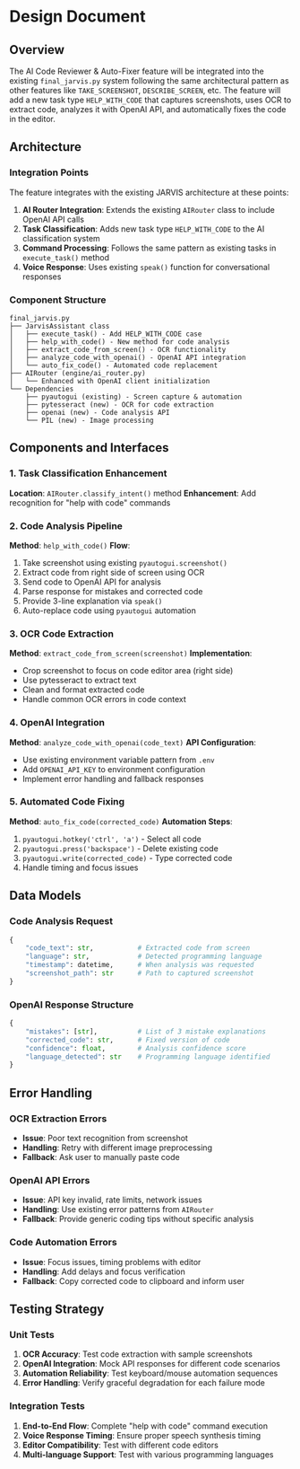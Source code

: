 # Design Document

## Overview

The AI Code Reviewer & Auto-Fixer feature will be integrated into the existing `final_jarvis.py` system following the same architectural pattern as other features like `TAKE_SCREENSHOT`, `DESCRIBE_SCREEN`, etc. The feature will add a new task type `HELP_WITH_CODE` that captures screenshots, uses OCR to extract code, analyzes it with OpenAI API, and automatically fixes the code in the editor.

## Architecture

### Integration Points

The feature integrates with the existing JARVIS architecture at these points:

1. **AI Router Integration**: Extends the existing `AIRouter` class to include OpenAI API calls
2. **Task Classification**: Adds new task type `HELP_WITH_CODE` to the AI classification system  
3. **Command Processing**: Follows the same pattern as existing tasks in `execute_task()` method
4. **Voice Response**: Uses existing `speak()` function for conversational responses

### Component Structure

```
final_jarvis.py
├── JarvisAssistant class
│   ├── execute_task() - Add HELP_WITH_CODE case
│   ├── help_with_code() - New method for code analysis
│   ├── extract_code_from_screen() - OCR functionality
│   ├── analyze_code_with_openai() - OpenAI API integration
│   └── auto_fix_code() - Automated code replacement
├── AIRouter (engine/ai_router.py)
│   └── Enhanced with OpenAI client initialization
└── Dependencies
    ├── pyautogui (existing) - Screen capture & automation
    ├── pytesseract (new) - OCR for code extraction
    ├── openai (new) - Code analysis API
    └── PIL (new) - Image processing
```

## Components and Interfaces

### 1. Task Classification Enhancement

**Location**: `AIRouter.classify_intent()` method
**Enhancement**: Add recognition for "help with code" commands

### 2. Code Analysis Pipeline

**Method**: `help_with_code()`
**Flow**:
1. Take screenshot using existing `pyautogui.screenshot()`
2. Extract code from right side of screen using OCR
3. Send code to OpenAI API for analysis
4. Parse response for mistakes and corrected code
5. Provide 3-line explanation via `speak()`
6. Auto-replace code using `pyautogui` automation

### 3. OCR Code Extraction

**Method**: `extract_code_from_screen(screenshot)`
**Implementation**:
- Crop screenshot to focus on code editor area (right side)
- Use pytesseract to extract text
- Clean and format extracted code
- Handle common OCR errors in code context

### 4. OpenAI Integration

**Method**: `analyze_code_with_openai(code_text)`
**API Configuration**:
- Use existing environment variable pattern from `.env`
- Add `OPENAI_API_KEY` to environment configuration
- Implement error handling and fallback responses

### 5. Automated Code Fixing

**Method**: `auto_fix_code(corrected_code)`
**Automation Steps**:
1. `pyautogui.hotkey('ctrl', 'a')` - Select all code
2. `pyautogui.press('backspace')` - Delete existing code  
3. `pyautogui.write(corrected_code)` - Type corrected code
4. Handle timing and focus issues

## Data Models

### Code Analysis Request
```python
{
    "code_text": str,           # Extracted code from screen
    "language": str,            # Detected programming language
    "timestamp": datetime,      # When analysis was requested
    "screenshot_path": str      # Path to captured screenshot
}
```

### OpenAI Response Structure
```python
{
    "mistakes": [str],          # List of 3 mistake explanations
    "corrected_code": str,      # Fixed version of code
    "confidence": float,        # Analysis confidence score
    "language_detected": str    # Programming language identified
}
```

## Error Handling

### OCR Extraction Errors
- **Issue**: Poor text recognition from screenshot
- **Handling**: Retry with different image preprocessing
- **Fallback**: Ask user to manually paste code

### OpenAI API Errors
- **Issue**: API key invalid, rate limits, network issues
- **Handling**: Use existing error patterns from `AIRouter`
- **Fallback**: Provide generic coding tips without specific analysis

### Code Automation Errors
- **Issue**: Focus issues, timing problems with editor
- **Handling**: Add delays and focus verification
- **Fallback**: Copy corrected code to clipboard and inform user

## Testing Strategy

### Unit Tests
1. **OCR Accuracy**: Test code extraction with sample screenshots
2. **OpenAI Integration**: Mock API responses for different code scenarios
3. **Automation Reliability**: Test keyboard/mouse automation sequences
4. **Error Handling**: Verify graceful degradation for each failure mode

### Integration Tests
1. **End-to-End Flow**: Complete "help with code" command execution
2. **Voice Response Timing**: Ensure proper speech synthesis timing
3. **Editor Compatibility**: Test with different code editors
4. **Multi-language Support**: Test with various programming languages